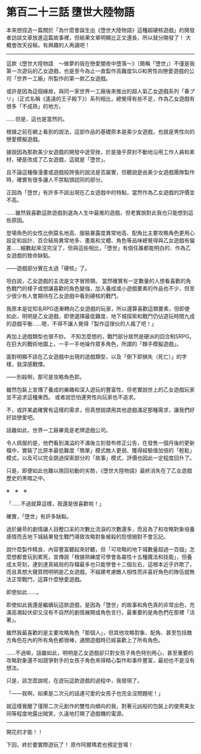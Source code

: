 # 第百二十三話 墮世大陸物語

本來想捏造一篇關於「為什麼會誕生出《墮世大陸物語》這種超硬核遊戲」的開發者訪談文章放進這篇故事裡，但結果文章明顯比正文還長，所以就分開發了！
大概會改天投稿，有興趣的人再讀吧！

---

這款《墮世大陸物語　～做夢的我在戀愛闇夜中墮落～》（簡稱「墮世」）不僅是我第一次遊玩的乙女遊戲，也是至今為止一直製作高難度SLG和男性向戀愛遊戲的公司「世界一工廠」所製作的第一款乙女遊戲。

或許是因為這個緣故，與同一家世界一工廠後來推出的超人氣乙女遊戲系列「春プリ」（正式名稱《遙遠的王子殿下》）系列相比，總覺得有些不足，作為乙女遊戲有很多「不成熟」的地方。

……但是，這也是當然的。

根據之前在網上看到的說法，這部作品的基礎原本是美少女遊戲，也就是男性向的戀愛模擬遊戲。

據說因為那款美少女遊戲的開發中途受挫，於是幾乎原封不動地沿用工作人員和素材，硬是改成了乙女遊戲，這就是「墮世」。

且不論這種像漫畫或遊戲般誇張的說法是否屬實，但聽說是由美少女遊戲團隊製作時，確實有很多讓人不禁點頭認同的部分。

正因為「墮世」有許多不該出現在乙女遊戲中的特點，當然作為乙女遊戲的評價並不高。

……雖然我喜歡這款遊戲到選為人生中最推的遊戲，但老實說對此我也只能想到這些原因。

登場角色的女性比例莫名地高、服裝暴露度異常地高、配角比主要攻略角色更用心設定和設計、百合結局異常地多、畫風和文體、角色等品味總覺得與乙女遊戲有偏差……細數起來沒完沒了，但與這些相比，「墮世」有個任誰都能明白的、作為乙女遊戲的致命缺點。

――遊戲部分實在太過「硬核」了。

坦白說，乙女遊戲的主流是文字冒險類。
當然確實有一定數量的人想看喜歡的角色戰鬥的樣子或想讓喜歡的角色變強，加入養成或小遊戲要素的作品也不少，但至少很少有人會期待在乙女遊戲中看到硬核的戰鬥。

我原本是從知名RPG逐漸轉向乙女遊戲的玩家，所以還算喜歡這類要素，但即便如此，明明是乙女遊戲，即使選擇最低難度，地下城探索和戰鬥仍佔遊玩時間九成的遊戲平衡……嗯，不得不讓人覺得「製作這傢伙的人瘋了吧！」

再加上遊戲類型也很不妙。
不知怎麼想的，戰鬥部分居然是硬派的回合制SRPG。
在巨大的戰術地圖上，一手一手地操作眾多角色，所謂的「棘手模擬遊戲」。

面對明顯不該在乙女遊戲中出現的遊戲類型，以及「倒下即損失（死亡）」的字樣，我深感戰慄。

――別殺啊，那可是攻略角色耶。

雖然包裝上宣傳了養成的樂趣和深入遊玩的豐富性，但老實說世上的乙女遊戲玩家並不追求這種東西。
或者說恐怕連男性向玩家也不追求。

不，或許某處確實有這樣的需求，但真想說請用其他遊戲滿足那種需求，讓我們好好談戀愛吧。

話雖如此，世界一工廠畢竟是老牌遊戲公司。

令人佩服的是，他們看到滿溢的不滿後立刻發布修正公告，在發售一個月後的更新檔中，實裝了比原本最低難度「簡單」模式敵人更弱、獲得經驗值加倍的「輕鬆」模式，以及可以完全跳過探索部分的「故事」模式，評價也因此一定程度回升了。

只是，即便如此也難以挽回初動的劣勢，《墮世大陸物語》最終消失在了乙女遊戲歷史的黑暗之中。

※　※　※

「……不過就算這樣，我還是很喜歡啦！」

確實，「墮世」有許多缺點。

過於嚴苛的劇情讓人目瞪口呆的次數比流淚的次數還多，而且為了和攻略對象培養感情而去地下城結果發生戰鬥導致攻略對象被殺的怨恨絕對不會忘記。

說什麼製作精良、內容豐富聽起來好聽，但「可攻略的地下城數量超過一百個」怎麼想都會玩到累死，宣傳說「根據熟練度可學會各屬性十五種魔法和技能」，但養成太苛刻，連到達真結局的存檔最多也只能學會十二個左右，這根本近乎詐欺了，而且真想大聲質問明明是乙女遊戲，不組建考慮敵人相性而非喜好角色的隊伍就無法正常戰鬥，這算什麼戀愛遊戲。

即使如此……。

即使如此我還是繼續玩這款遊戲，是因為「墮世」的故事和角色真的非常出色，充滿高潮起伏卻又沒有不自然的劇情展開或角色言行，最重要的是角色們在那裡「活著」。

雖然我最喜歡的是主要攻略角色「那個人」，但其他攻略對象、配角、甚至包括敵方角色在內的所有角色都很棒，通關遊戲時已經喜歡上了所有角色。

……不過嘛，話雖如此，明明是乙女遊戲卻只對女孩子角色特別用心，甚至重要的攻略對象還不如競爭對手的女孩子角色來得精心製作和事件豐富，最初也不是沒有想法。

只是，該怎麼說呢，在遊玩這款遊戲的過程中，我發現了。

「――我啊，如果是二次元的話連可愛的女孩子也完全沒問題呢！」

就這樣覺醒了僅限二次元創作的雙性向傾向的我，對著元凶般的包裝上的俊男美女同等程度地露出賊笑，久違地打開了遊戲機的電源。

---

開花的才能！！

下回，終於要實際遊玩了！
原作阿爾瑪君也預定登場！